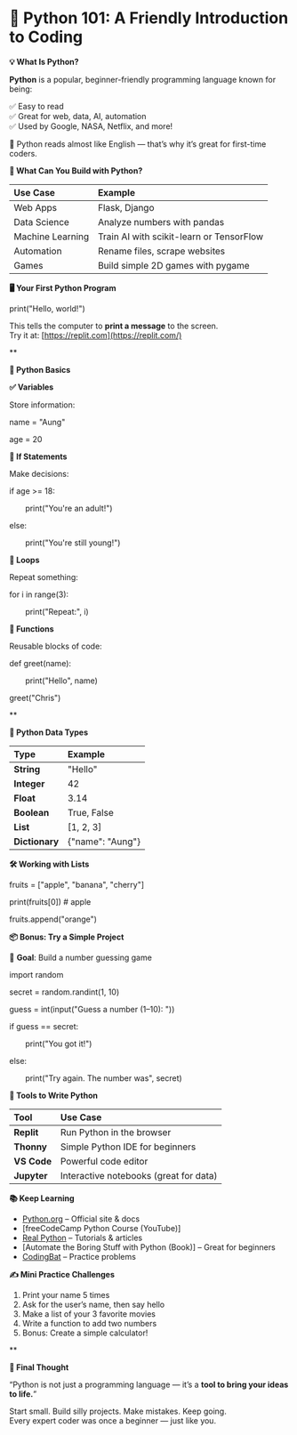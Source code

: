# **🐍 Python 101: A Friendly Introduction to Coding**

**💡 What Is Python?**

**Python** is a popular, beginner-friendly programming language known for being:

✅ Easy to read\
✅ Great for web, data, AI, automation\
✅ Used by Google, NASA, Netflix, and more!

🧠 Python reads almost like English — that’s why it’s great for first-time coders.

**🧱 What Can You Build with Python?**

|**Use Case**|**Example**|
| :- | :- |
|Web Apps|Flask, Django|
|Data Science|Analyze numbers with pandas|
|Machine Learning|Train AI with scikit-learn or TensorFlow|
|Automation|Rename files, scrape websites|
|Games|Build simple 2D games with pygame|

**🖥️ Your First Python Program**

print("Hello, world!")

This tells the computer to **print a message** to the screen.\
Try it at: [https://replit.com](https://replit.com/)

**

**🧠 Python Basics**

**✅ Variables**

Store information:

name = "Aung"

age = 20

**🔄 If Statements**

Make decisions:

if age >= 18:

`    `print("You're an adult!")

else:

`    `print("You're still young!")

**🔁 Loops**

Repeat something:

for i in range(3):

`    `print("Repeat:", i)

**🧰 Functions**

Reusable blocks of code:

def greet(name):

`    `print("Hello", name)

greet("Chris")

**

**🧩 Python Data Types**

|**Type**|**Example**|
| :- | :- |
|**String**|"Hello"|
|**Integer**|42|
|**Float**|3\.14|
|**Boolean**|True, False|
|**List**|[1, 2, 3]|
|**Dictionary**|{"name": "Aung"}|

**🛠️ Working with Lists**

fruits = ["apple", "banana", "cherry"]

print(fruits[0])  # apple

fruits.append("orange")

**📦 Bonus: Try a Simple Project**

🎯 **Goal**: Build a number guessing game

import random

secret = random.randint(1, 10)

guess = int(input("Guess a number (1–10): "))

if guess == secret:

`    `print("You got it!")

else:

`    `print("Try again. The number was", secret)

**🧰 Tools to Write Python**

|**Tool**|**Use Case**|
| :- | :- |
|**Replit**|Run Python in the browser|
|**Thonny**|Simple Python IDE for beginners|
|**VS Code**|Powerful code editor|
|**Jupyter**|Interactive notebooks (great for data)|

**📚 Keep Learning**

- [Python.org](https://www.python.org/) – Official site & docs
- [freeCodeCamp Python Course (YouTube)]
- [Real Python](https://realpython.com/) – Tutorials & articles
- [Automate the Boring Stuff with Python (Book)] – Great for beginners
- [CodingBat](https://codingbat.com/python) – Practice problems

**✍️ Mini Practice Challenges**

1. Print your name 5 times
1. Ask for the user’s name, then say hello
1. Make a list of your 3 favorite movies
1. Write a function to add two numbers
1. Bonus: Create a simple calculator!

**

**💬 Final Thought**

“Python is not just a programming language — it’s a **tool to bring your ideas to life.**”

Start small. Build silly projects. Make mistakes. Keep going.\
Every expert coder was once a beginner — just like you.



